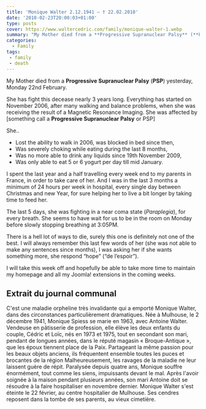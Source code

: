 ```yaml
---
title: 'Monique Walter 2.12.1941 – † 22.02.2010'
date: '2010-02-23T20:00:03+01:00'
type: posts
cover: https://www.waltercedric.com/family/monique-walter-1.webp
summary: "My Mother died from a **Progressive Supranuclear Palsy** (**PSP**) yesterday, Monday 22nd February. She has fight this decease nearly 3 years long. Everything has started on November 2006, after many walking and balance problems, when she was receiving the result of a Magnetic Resonance Imaging. She was affected by a PSP"
categories:
  - Family
tags:
 - family
 - death
---
```

My Mother died from a **Progressive Supranuclear Palsy** (**PSP**) yesterday, Monday 22nd February.

She has fight this decease nearly 3 years long. Everything has started on November 2006, after many walking and balance problems, when she was receiving the result of a Magnetic Resonance Imaging. She was affected by [something call a **Progressive Supranuclear Palsy** or PSP]

She..

- Lost the ability to walk in 2006, was blocked in bed since then,
- Was severely choking while eating during the last 8 months,
- Was no more able to drink any liquids since 19th November 2009,
- Was only able to eat 5 or 6 yogurt per day till mid January.

I spent the last year and a half travelling every week end to my parents in France, in order to take care of her. And I was in the last 3 months a minimum of 24 hours per week in hospital, every single day between Christmas and new Year, for sure helping her to live a bit longer by taking time to feed her.

The last 5 days, she was fighting in a near coma state (*Paraplegia*), for every breath. She seems to have wait for us to be in the room on Monday before slowly stopping breathing at 3:05PM.

There is a hell lot of ways to die, surely this one is definitely not one of the best. I will always remember this last few words of her (she was not able to make any sentences since months), I was asking her if she wants something more, she respond “hope” (“de l’espoir”).

I will take this week off and hopefully be able to take more time to maintain my homepage and all my Joomla! extensions in the coming weeks.

## Extrait du journal communal
C'est une maladie orpheline très invalidante qui a emporté Monique Walter, dans des circonstances particulièrement dramatiques.
Née à Mulhouse, le 2 décembre 1941, Monique Spiess se marie en 1963, avec Antoine Walter. Vendeuse en pâtisserie de profession, elle élève les deux enfants du couple, Cédric et Loïc, nés en 1973 et 1975, tout en secondant son mari, pendant de longues années, dans le réputé magasin « Broque-Antique », que les époux tiennent place de la Paix. Partageant la même passion pour les beaux objets anciens, ils fréquentent ensemble toutes les puces et brocantes de la région
Malheureusement, les ravages de la maladie ne leur laissent guère de répit. Paralysée depuis quatre ans, Monique souffre énormément, tout comme les siens, impuissants devant le mal. Après l'avoir soignée à la maison pendant plusieurs années, son mari Antoine doit se résoudre à la faire hospitaliser en novembre dernier.
Monique Walter s'est éteinte le 22 février, au centre hospitalier de Mulhouse. Ses cendres reposent dans la tombe de ses parents, au vieux cimetière.

